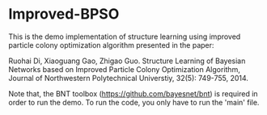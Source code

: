 # Improved-BPSO
This is the demo implementation of structure learning using improved particle colony optimization algorithm presented in the paper:

Ruohai Di, Xiaoguang Gao, Zhigao Guo. Structure Learning of Bayesian Networks based on Improved Particle Colony Optimization Algorithm, Journal of Northwestern Polytechnical Universtiy, 32(5): 749-755, 2014.

Note that, the BNT toolbox (https://github.com/bayesnet/bnt) is required in order to run the demo. To run the code, you only have to run the 'main' file.

